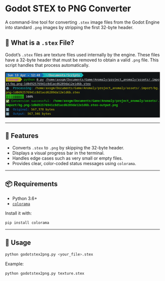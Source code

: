 # Godot STEX to PNG Converter

A command-line tool for converting `.stex` image files from the Godot Engine into standard `.png` images by stripping the first 32-byte header.

## 🧠 What is a `.stex` File?

Godot’s `.stex` files are texture files used internally by the engine. These files have a 32-byte header that must be removed to obtain a valid `.png` file. This script handles that process automatically.

![](main.png)

---

## 🚀 Features

- Converts `.stex` to `.png` by skipping the 32-byte header.
- Displays a visual progress bar in the terminal.
- Handles edge cases such as very small or empty files.
- Provides clear, color-coded status messages using `colorama`.

---

## 📦 Requirements

- Python 3.6+
- [`colorama`](https://pypi.org/project/colorama/)

Install it with:

```bash
pip install colorama
```

---

## 🔧 Usage

```bash
python godotstex2png.py <your_file>.stex
```

Example:

```bash
python godotstex2png.py texture.stex
```

